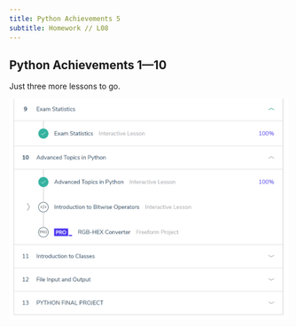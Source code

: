 ```yaml
---
title: Python Achievements 5
subtitle: Homework // L08
---
```


## Python Achievements 1—10

Just three more lessons to go.

<img src="/img/python_9+10.png"/>
